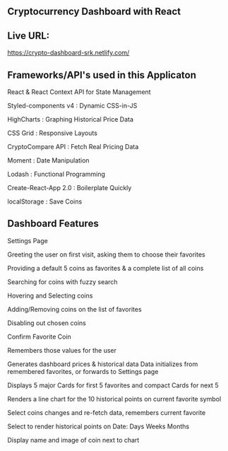 ## Cryptocurrency Dashboard with React 

## Live URL:
https://crypto-dashboard-srk.netlify.com/


## Frameworks/API's used in this Applicaton

React & React Context API for State Management

Styled-components v4 : Dynamic CSS-in-JS

HighCharts : Graphing Historical Price Data

CSS Grid : Responsive Layouts

CryptoCompare API : Fetch Real Pricing Data

Moment : Date Manipulation

Lodash : Functional Programming

Create-React-App 2.0 : Boilerplate Quickly

localStorage : Save Coins




## Dashboard Features

Settings Page

Greeting the user on first visit, asking them to choose their favorites

Providing a default 5 coins as favorites & a complete list of all coins

Searching for coins with fuzzy search

Hovering and Selecting coins

Adding/Removing coins on the list of favorites

Disabling out chosen coins

Confirm Favorite Coin

Remembers those values for the user

Generates dashboard prices & historical data
Data initializes from remembered favorites, or forwards to Settings page

Displays 5 major Cards for first 5 favorites and compact Cards for next 5

Renders a line chart for the 10 historical points on current favorite symbol

Select coins changes and re-fetch data, remembers current favorite

Select to render historical points on Date: Days Weeks Months

Display name and image of coin next to chart


